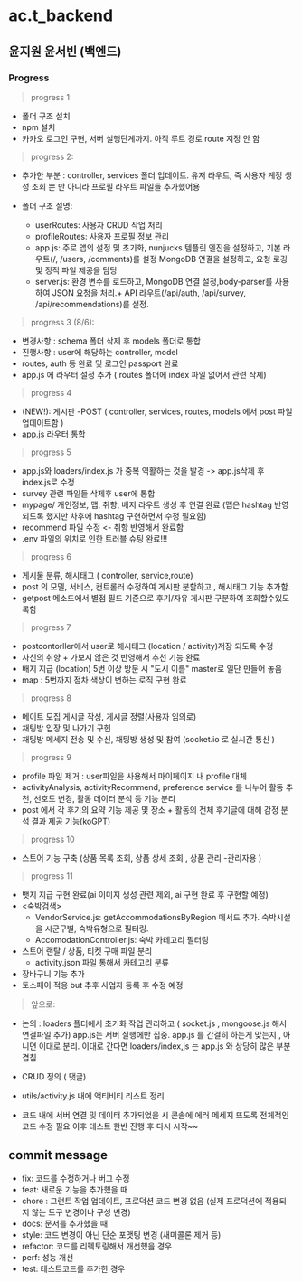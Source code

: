 # ac.t_backend

## 윤지원 윤서빈 (백엔드)

### Progress

> progress 1:

- 폴더 구조 설치
- npm 설치
- 카카오 로그인 구현, 서버 실행단계까지. 아직 루트 경로 route 지정 안 함

> progress 2:

- 추가한 부분 :
  controller, services 폴더 업데이트. 유저 라우트, 즉 사용자 계정 생성 조회 뿐 만 아니라 프로필 라우트 파일들 추가했어용

- 폴더 구조 설명:

  - userRoutes: 사용자 CRUD 작업 처리
  - profileRoutes: 사용자 프로필 정보 관리
  - app.js:
    주로 앱의 설정 및 초기화, nunjucks 템플릿 엔진을 설정하고, 기본 라우트(/, /users, /comments)를 설정 MongoDB 연결을 설정하고, 요청 로깅 및 정적 파일 제공을 담당
  - server.js:
    환경 변수를 로드하고, MongoDB 연결 설정,body-parser를 사용하여 JSON 요청을 처리.+ API 라우트(/api/auth, /api/survey, /api/recommendations)를 설정.

> progress 3 (8/6):

- 변경사항 : schema 폴더 삭제 후 models 폴더로 통합
- 진행사항 : user에 해당하는 controller, model
- routes, auth 등 완료 및 로그인 passport 완료
- app.js 에 라우터 설정 추가 ( routes 폴더에 index 파일 없어서 관련 삭제)

> progress 4

- (NEW!): 게시판 -POST ( controller, services, routes, models 에서 post 파일 업데이트함 )
- app.js 라우터 통합

> progress 5

- app.js와 loaders/index.js 가 중복 역활하는 것을 발경 -> app.js삭제 후 index.js로 수정
- survey 관련 파일들 삭제후 user에 통합
- mypage/ 개인정보, 맵, 취향, 배지 라우트 생성 후 연결 완료 (맵은 hashtag 반영되도록 했지만 차후에 hashtag 구현하면서 수정 필요함)
- recommend 파일 수정 <- 취향 반영해서 완료함
- .env 파일의 위치로 인한 트러블 슈팅 완료!!!

> progress 6

- 게시물 분류, 해시태그 ( controller, service,route)
- post 의 모델, 서비스, 컨트롤러 수정하여 게시판 분할하고 , 해시태그 기능 추가함.
- getpost 메소드에서 별점 필드 기준으로 후기/자유 게시판 구분하여 조회할수있도록함

> progress 7

- postcontorller에서 user로 해시태그 (location / activity)저장 되도록 수정
- 자신의 취향 + 가보지 않은 것 반영해서 추천 기능 완료
- 배지 지급 (location) 5번 이상 방문 시 "도시 이름" master로 일단 만들어 놓음
- map : 5번까지 점차 색상이 변하는 로직 구현 완료

> progress 8

- 메이트 모집 게시글 작성, 게시글 정렬(사용자 임의로)
- 채팅방 입장 및 나가기 구현
- 채팅방 메세지 전송 및 수신, 채팅방 생성 및 참여 (socket.io 로 실시간 통신 )

> progress 9

- profile 파일 제거 : user파일을 사용해서 마이페이지 내 profile 대체
- activityAnalysis, activityRecommend, preference service 를 나누어 활동 추천, 선호도 변경, 활동 데이터 분석 등 기능 분리
- post 에서 각 후기의 요약 기능 제공 및 장소 + 활동의 전체 후기글에 대해 감정 분석 결과 제공 기능(koGPT)

> progress 10

- 스토어 기능 구축 (상품 목록 조회, 상품 상세 조회 , 상품 관리 -관리자용 )

> progress 11

- 뱃지 지급 구현 완료(ai 이미지 생성 관련 제외, ai 구현 완료 후 구현할 예정)
- <숙박검색>
  - VendorService.js: getAccommodationsByRegion 메서드 추가. 숙박시설을 시군구별, 숙박유형으로 필터링.
  - AccomodationController.js: 숙박 카테고리 필터링
- 스토어 랜탈 / 상품, 티켓 구매 파일 분리
  - activity.json 파일 통해서 카테고리 분류
- 장바구니 기능 추가
- 토스페이 적용 but 추후 사업자 등록 후 수정 예정

> 앞으로:

- 논의 : loaders 폴더에서 초기화 작업 관리하고 ( socket.js , mongoose.js 해서 연결파일 추가) app.js는 서버 실행에만 집중. app.js 를 간결히 하는게 맞는지 , 아니면 이대로 분리. 이대로 간다면 loaders/index,js 는 app.js 와 상당히 많은 부분 겹침

- CRUD 정의 ( 댓글)
- utils/activity.js 내에 액티비티 리스트 정리
- 코드 내에 서버 연결 및 데이터 추가되었을 시 콘솔에 에러 메세지 뜨도록 전체적인 코드 수정 필요 이후 테스트 한반 진행 후 다시 시작~~

## commit message

- fix: 코드를 수정하거나 버그 수정
- feat: 새로운 기능을 추가했을 때
- chore : 그런트 작업 업데이트, 프로덕션 코드 변경 없음 (실제 프로덕션에 적용되지 않는 도구 변경이나 구성 변경)
- docs: 문서를 추가했을 때
- style: 코드 변경이 아닌 단순 포맷팅 변경 (새미콜론 제거 등)
- refactor: 코드를 리펙토링해서 개선했을 경우
- perf: 성능 개선
- test: 테스트코드를 추가한 경우
